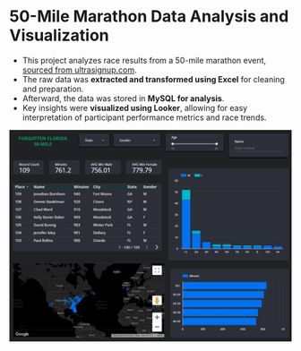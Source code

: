 # 50-Mile Marathon Data Analysis and Visualization

- This project analyzes race results from a 50-mile marathon event, [sourced from ultrasignup.com](https://ultrasignup.com/results_event.aspx?did=102258).
- The raw data was **extracted and transformed using Excel** for cleaning and preparation.
- Afterward, the data was stored in **MySQL for analysis**.
- Key insights were **visualized using Looker**, allowing for easy interpretation of participant performance metrics and race trends.

![Race Dashboard](https://github.com/chiragkadam-07/My-Projects/blob/main/LOOKER/Race%20Analysis%20Dashboard.png)
